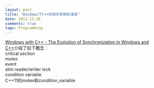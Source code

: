 ```yaml
---
layout: post
title: "Windows下C++的同步机制的演变"
date: 2012-12-28
comments: true
tags: Programming
---
```

<a href="http://msdn.microsoft.com/en-us/magazine/jj721588.aspx">Windows with C++ - The Evolution of Synchronization in Windows and C++</a>介绍了如下概念：<br />critical section<br />mutex<br />event<br />slim reader/writer lock<br />condition variable<br />C++11的mutex和condition_variable<br /><blockquote></blockquote>